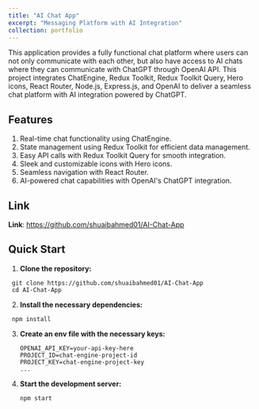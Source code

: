 ```yaml
---
title: "AI Chat App"
excerpt: "Messaging Platform with AI Integration"
collection: portfolio
---
```


This application provides a fully functional chat platform where users can not only communicate with each other, but also have access to AI chats where they can communicate with ChatGPT through OpenAI API. This project integrates ChatEngine, Redux Toolkit, Redux Toolkit Query, Hero icons, React Router, Node.js, Express.js, and OpenAI to deliver a seamless chat platform with AI integration powered by ChatGPT.


## Features
1. Real-time chat functionality using ChatEngine.
2. State management using Redux Toolkit for efficient data management.
3. Easy API calls with Redux Toolkit Query for smooth integration.
4. Sleek and customizable icons with Hero icons.
5. Seamless navigation with React Router.
6. AI-powered chat capabilities with OpenAI's ChatGPT integration.

## Link
**Link**: https://github.com/shuaibahmed01/AI-Chat-App

## Quick Start

1. **Clone the repository:**
  ```shell
   git clone https://github.com/shuaibahmed01/AI-Chat-App
   cd AI-Chat-App
   ```
2. **Install the necessary dependencies:**
  ```shell
   npm install
   ```
3. **Create an env file with the necessary keys:**
   ```shell
   OPENAI_API_KEY=your-api-key-here
   PROJECT_ID=chat-engine-project-id
   PROJECT_KEY=chat-engine-project-key
   ...
   ```
4. **Start the development server:**
   ```shell
   npm start
   ```